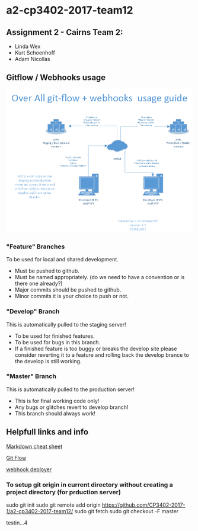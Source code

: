 # a2-cp3402-2017-team12 #

## Assignment 2 - Cairns Team 2: ##
* Linda Wex
* Kurt Schoenhoff
* Adam Nicollas

## Gitflow / Webhooks usage ##
![Gitflow and webhooks diagram](Gitflow-Webhooks-Diagram.png "Gitflow and webhooks diagram")

### "Feature" Branches ###
To be used for local and shared development.
* Must be pushed to github.
* Must be named appropriately. (do we need to have a convention or is there one already?)
* Major commits should be pushed to github.
* Minor commits it is your choice to push or not. 

### "Develop" Branch ###
This is automatically pulled to the staging server!
* To be used for finished features.
* To be used for bugs in this branch.
* If a finished feature is too buggy or breaks the develop site please consider reverting it to a feature and rolling back the develop brance to the develop is still working.

### "Master" Branch ###
This is automatically pulled to the production server!
* This is for final working code only!
* Any bugs or glitches revert to develop branch!
* This branch should always work!

## Helpfull links and info ##

[Markdown cheat sheet](https://github.com/adam-p/markdown-here/wiki/Markdown-Cheatsheet "Markdown Cheat Sheet")

[Git Flow](https://datasift.github.io/gitflow/IntroducingGitFlow.html "Git Flow ")

[webhook deployer](https://github.com/Camme/webhook-deployer)

### To setup git origin in current directory without creating a project directory (for prduction server) ###
sudo git init
sudo git remote add origin https://github.com/CP3402-2017-1/a2-cp3402-2017-team12/
sudo git fetch
sudo git checkout -F master 


testin...4